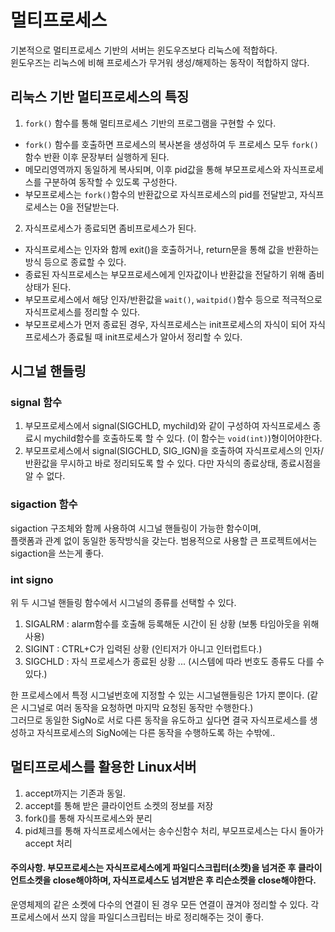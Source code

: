 # 멀티프로세스
기본적으로 멀티프로세스 기반의 서버는 윈도우즈보다 리눅스에 적합하다. <br/>
윈도우즈는 리눅스에 비해 프로세스가 무거워 생성/해제하는 동작이 적합하지 않다.

## 리눅스 기반 멀티프로세스의 특징
1. ```fork()``` 함수를 통해 멀티프로세스 기반의 프로그램을 구현할 수 있다.
 - ```fork()``` 함수를 호출하면 프로세스의 복사본을 생성하여 두 프로세스 모두 ```fork()```함수 반환 이후 문장부터 실행하게 된다.
 - 메모리영역까지 동일하게 복사되며, 이후 pid값을 통해 부모프로세스와 자식프로세스를 구분하여 동작할 수 있도록 구성한다.
 - 부모프로세스는 ```fork()```함수의 반환값으로 자식프로세스의 pid를 전달받고, 자식프로세스는 0을 전달받는다.
2. 자식프로세스가 종료되면 좀비프로세스가 된다.
 - 자식프로세스는 인자와 함께 exit()을 호출하거나, return문을 통해 값을 반환하는 방식 등으로 종료할 수 있다.
 - 종료된 자식프로세스는 부모프로세스에게 인자값이나 반환값을 전달하기 위해 좀비상태가 된다.
 - 부모프로세스에서 해당 인자/반환값을 ```wait()```, ```waitpid()```함수 등으로 적극적으로 자식프로세스를 정리할 수 있다.
 - 부모프로세스가 먼저 종료된 경우, 자식프로세스는 init프로세스의 자식이 되어 자식프로세스가 종료될 때 init프로세스가 알아서 정리할 수 있다.

## 시그널 핸들링
### signal 함수
1. 부모프로세스에서 signal(SIGCHLD, mychild)와 같이 구성하여 자식프로세스 종료시 mychild함수를 호출하도록 할 수 있다. (이 함수는 ```void(int)```)형이어야한다.
2. 부모프로세스에서 signal(SIGCHLD, SIG_IGN)을 호출하여 자식프로세스의 인자/반환값을 무시하고 바로 정리되도록 할 수 있다. 다만 자식의 종료상태, 종료시점을 알 수 없다.

### sigaction 함수
sigaction 구조체와 함께 사용하여 시그널 핸들링이 가능한 함수이며, <br/>
플랫폼과 관계 없이 동일한 동작방식을 갖는다. 범용적으로 사용할 큰 프로젝트에서는 sigaction을 쓰는게 좋다.

### int signo
위 두 시그널 핸들링 함수에서 시그널의 종류를 선택할 수 있다. <br/>
1. SIGALRM : alarm함수를 호출해 등록해둔 시간이 된 상황 (보통 타임아웃을 위해 사용)
2. SIGINT : CTRL+C가 입력된 상황 (인티저가 아니고 인터럽트다.)
3. SIGCHLD : 자식 프로세스가 종료된 상황
... (시스템에 따라 번호도 종류도 다를 수 있다.)

한 프로세스에서 특정 시그널번호에 지정할 수 있는 시그널핸들링은 1가지 뿐이다. (같은 시그널로 여러 동작을 요청하면 마지막 요청된 동작만 수행한다.) <br/>
그러므로 동일한 SigNo로 서로 다른 동작을 유도하고 싶다면 결국 자식프로세스를 생성하고 자식프로세스의 SigNo에는 다른 동작을 수행하도록 하는 수밖에.. <br/>

## 멀티프로세스를 활용한 Linux서버
1. accept까지는 기존과 동일.
2. accept를 통해 받은 클라이언트 소켓의 정보를 저장
3. fork()를 통해 자식프로세스와 분리
4. pid체크를 통해 자식프로세스에서는 송수신함수 처리, 부모프로세스는 다시 돌아가 accept 처리

#### 주의사항. 부모프로세스는 자식프로세스에게 파일디스크립터(소켓)을 넘겨준 후 클라이언트소켓을 close해야하며, 자식프로세스도 넘겨받은 후 리슨소켓을 close해야한다.
운영체제의 같은 소켓에 다수의 연결이 된 경우 모든 연결이 끊겨야 정리할 수 있다. 각 프로세스에서 쓰지 않을 파일디스크립터는 바로 정리해주는 것이 좋다.
